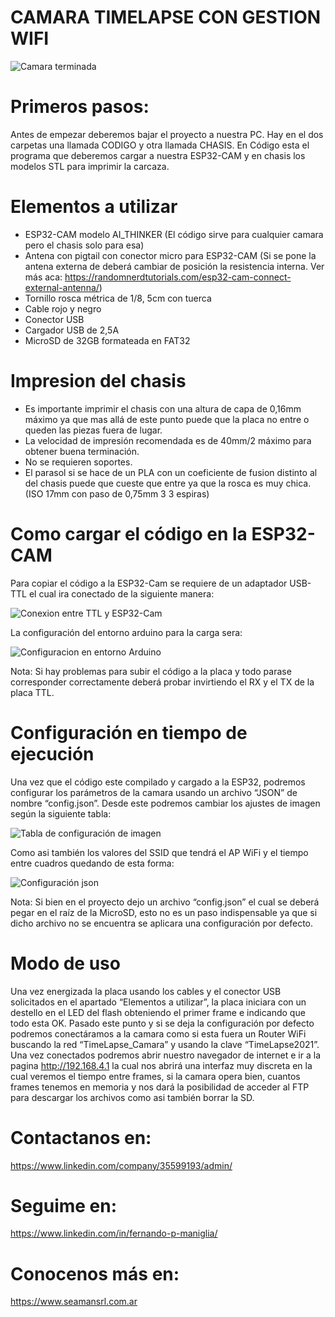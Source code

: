 # CAMARA TIMELAPSE CON GESTION WIFI

![Camara terminada](Final.jpeg)

# Primeros pasos:

Antes de empezar deberemos bajar el proyecto a nuestra PC. Hay en el dos carpetas una llamada CODIGO y otra llamada CHASIS. En Código esta el programa que deberemos cargar a nuestra ESP32-CAM y en chasis los modelos STL para imprimir la carcaza. 

# Elementos a utilizar

- ESP32-CAM modelo AI_THINKER (El código sirve para cualquier camara pero el chasis solo para esa)
- Antena con pigtail con conector micro para ESP32-CAM (Si se pone la antena externa de deberá cambiar de posición la resistencia interna. Ver más aca: https://randomnerdtutorials.com/esp32-cam-connect-external-antenna/)
- Tornillo rosca métrica de 1/8, 5cm con tuerca
- Cable rojo y negro 
- Conector USB
- Cargador USB de 2,5A
- MicroSD de 32GB formateada en FAT32

# Impresion del chasis

- Es importante imprimir el chasis con una altura de capa de 0,16mm máximo ya que mas allá de este punto puede que la placa no entre o queden las piezas fuera de lugar.
- La velocidad de impresión recomendada es de 40mm/2 máximo para obtener buena terminación.
- No se requieren soportes.
- El parasol si se hace de un PLA con un coeficiente de fusion distinto al del chasis puede que cueste que entre ya que la rosca es muy chica. (ISO 17mm con paso de 0,75mm 3 3 espiras)

# Como cargar el código en la ESP32-CAM

Para copiar el código a la ESP32-Cam se requiere de un adaptador USB-TTL el cual ira conectado de la siguiente manera:

![Conexion entre TTL y ESP32-Cam](Conexionado.jpg)

La configuración del entorno arduino para la carga sera:

![Configuracion en entorno Arduino](Config_Arduino.png)


Nota: Si hay problemas para subir el código a la placa y todo parase corresponder correctamente deberá probar invirtiendo el RX y el TX de la placa TTL.

# Configuración en tiempo de ejecución 

Una vez que el código este compilado y cargado a la ESP32, podremos configurar los parámetros de la camara usando un archivo “JSON” de nombre “config.json”. Desde este podremos cambiar los ajustes de imagen según la siguiente tabla: 

![Tabla de configuración de imagen]( Tabla1.jpg)

Como asi también los valores del SSID que tendrá el AP WiFi y el tiempo entre cuadros quedando de esta forma:

![Configuración json]( Tabla2.jpg)

Nota: Si bien en el proyecto dejo un archivo “config.json” el cual se deberá pegar en el raíz de la MicroSD, esto no es un paso indispensable ya que si dicho archivo no se encuentra se aplicara una configuración por defecto.

# Modo de uso

Una vez energizada la placa usando los cables y el conector USB solicitados en el apartado “Elementos a utilizar”, la placa iniciara con un destello en el LED del flash obteniendo el primer frame e indicando que todo esta OK. Pasado este punto y si se deja la configuración por defecto podremos conectáramos a la camara como si esta fuera un Router WiFi buscando la red “TimeLapse_Camara” y usando la clave “TimeLapse2021”.
Una vez conectados podremos abrir nuestro navegador de internet e ir a la pagina http://192.168.4.1 la cual nos abrirá una interfaz muy discreta en la cual veremos el tiempo entre frames, si la camara opera bien, cuantos frames tenemos en memoria y nos dará la posibilidad de acceder al FTP para descargar los archivos como asi también borrar la SD.


# Contactanos en:
https://www.linkedin.com/company/35599193/admin/

# Seguime en:
https://www.linkedin.com/in/fernando-p-maniglia/

# Conocenos más en:
https://www.seamansrl.com.ar
